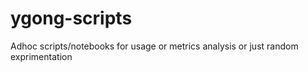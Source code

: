 # ygong-scripts
Adhoc scripts/notebooks for usage or metrics analysis or just random exprimentation
